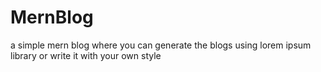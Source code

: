 # MernBlog
a simple mern blog where you can generate the blogs using lorem ipsum library or write it with your own style
